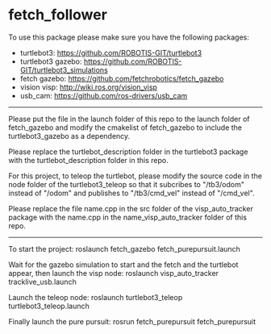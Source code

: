 # fetch_follower

To use this package please make sure you have the following packages:
+ turtlebot3: https://github.com/ROBOTIS-GIT/turtlebot3
+ turtlebot3 gazebo: https://github.com/ROBOTIS-GIT/turtlebot3_simulations
+ fetch gazebo: https://github.com/fetchrobotics/fetch_gazebo
+ vision visp: http://wiki.ros.org/vision_visp
+ usb_cam: https://github.com/ros-drivers/usb_cam

----

Please put the file in the launch folder of this repo to the launch folder of fetch_gazebo and modify the cmakelist of fetch_gazebo to include the turtlebot3_gazebo as a dependency.

Please replace the turtlebot_description folder in the turtlebot3 package with the turtlebot_description folder in this repo.

For this project, to teleop the turtlebot, please modify the source code in the node folder of the turtlebot3_teleop so that it subcribes to "/tb3/odom" instead of "/odom" and publishes to "/tb3/cmd_vel" instead of "/cmd_vel".

Please replace the file name.cpp in the src folder of the visp_auto_tracker package with the name.cpp in the name_visp_auto_tracker folder of this repo.

----

To start the project: roslaunch fetch_gazebo fetch_purepursuit.launch

Wait for the gazebo simulation to start and the fetch and the turtlebot appear, then launch the visp node: roslaunch visp_auto_tracker tracklive_usb.launch

Launch the teleop node: roslaunch turtlebot3_teleop turtlebot3_teleop.launch

Finally launch the pure pursuit: rosrun fetch_purepursuit fetch_purepursuit
